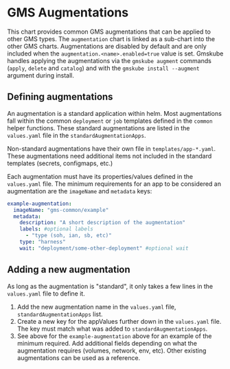 # GMS Augmentations
This chart provides common GMS augmentations that can be applied to other GMS types. The `augmentation` chart 
is linked as a sub-chart into the other GMS charts. Augmentations are disabled by default and are only included
when the `augmentation.<name>.enabled=true` value is set. Gmskube handles applying the augmentations via the 
`gmskube augment` commands (`apply`, `delete` and `catalog`) and with the `gmskube install --augment` argument
during install.

## Defining augmentations
An augmentation is a standard application within helm. Most augmentations fall within the common
`deployment` or `job` templates defined in the `common` helper functions. These standard augmentations
are listed in the `values.yaml` file in the `standardAugmentationApps`.

Non-standard augmentations have their own file in `templates/app-*.yaml`. These augmentations need additional
items not included in the standard templates (secrets, configmaps, etc.)

Each augmentation must have its properties/values defined in the `values.yaml` file. The minimum requirements
for an app to be considered an augmentation are the `imageName` and `metadata` keys:
```yaml
example-augmentation:
  imageName: "gms-common/example"
  metadata:
    description: "A short description of the augmentation"
    labels: #optional labels
      - "type (soh, ian, sb, etc)"
    type: "harness"
    wait: "deployment/some-other-deployment" #optional wait
```

## Adding a new augmentation
As long as the augmentation is "standard", it only takes a few lines in the `values.yaml` file to define it.
1. Add the new augmentation name in the `values.yaml` file, `standardAugmentationApps` list.
2. Create a new key for the appValues further down in the `values.yaml` file. The key must match what was 
   added to `standardAugmentationApps`.
3. See above for the `example-augmentation` above for an example of the minimum required. Add additional
   fields depending on what the augmentation requires (volumes, network, env, etc). Other existing
   augmentations can be used as a reference.